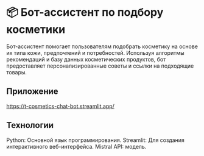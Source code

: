 # 📦 Бот-ассистент по подбору косметики 

Бот-ассистент помогает пользователям подобрать косметику на основе их типа кожи, предпочтений и потребностей. Используя алгоритмы рекомендаций и базу данных косметических продуктов, бот предоставляет персонализированные советы и ссылки на подходящие товары.

## Приложение

https://t-cosmetics-chat-bot.streamlit.app/ 


## Технологии
Python: Основной язык программирования.
Streamlit: Для создания интерактивного веб-интерфейса.
Mistral API: модель.
